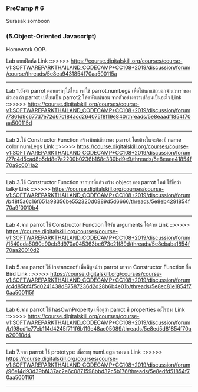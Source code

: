 ### PreCamp # 6
Surasak somboon

### (5.Object-Oriented Javascript)
Homework OOP.



Lab แบบฝึกหัด
Link ::>>>>>    https://course.digitalskill.org/courses/course-v1:SOFTWAREPARKTHAILAND_CODECAMP+CC108+2019/discussion/forum/course/threads/5e8ea9431854f70aa500115a

--------------------------------------------

Lab 1.ยังจำ parrot ตอนแรกๆได้ไหม เราใช้ parrot.numLegs เพื่อให้นกแก้วบอกจำนวนขาของตัวเอง ถ้า parrot เปลี่ยนเป็น parrot2 โค้ดพังแน่นอน จากตัวอย่างควรเปลี่ยนเป็นอะไร
Link ::>>>>>    https://course.digitalskill.org/courses/course-v1:SOFTWAREPARKTHAILAND_CODECAMP+CC108+2019/discussion/forum/7361d9c677d7e72d67c184acd264075f8f19e840/threads/5e8eaadf1854f70aa500115d

--------------------------------------------

Lab 2.ใช้ Constructor Function สร้างพิมพ์เขียวของ parrot โดยข้างในจะต้องมี name color numLegs
Link ::>>>>>    https://course.digitalskill.org/courses/course-v1:SOFTWAREPARKTHAILAND_CODECAMP+CC108+2019/discussion/forum/27c4d5cad8b5dd8e7a2200b0236b168c330bd9e9/threads/5e8eaee41854f70a9c0011a2

--------------------------------------------

Lab 3.ใช้ Constructor Function จากบทที่แล้ว สร้าง object ของ parrot ใหม่ ใช้ชื่อว่า talky
Link ::>>>>>    https://course.digitalskill.org/courses/course-v1:SOFTWAREPARKTHAILAND_CODECAMP+CC108+2019/discussion/forum/b48f5a6c16f651a98356be552320d0889d5d6666/threads/5e8eb4291854f70a9f0010b4

--------------------------------------------

Lab 4.จาก parrot ใช้ Constructor Function ให้รับ arguments ได้ด้วย
Link ::>>>>>    https://course.digitalskill.org/courses/course-v1:SOFTWAREPARKTHAILAND_CODECAMP+CC108+2019/discussion/forum/1540cda5090e90cb3d970a045363be673c21f89d/threads/5e8ebaba1854f70aa20010d2

--------------------------------------------

Lab 5.จาก parrot ใช้ instanceof เพื่อพิสูจน์ว่า parrot มาจาก Constructor Function ชื่อ Bird
Link ::>>>>>    https://course.digitalskill.org/courses/course-v1:SOFTWAREPARKTHAILAND_CODECAMP+CC108+2019/discussion/forum/c4d85bf4f5d0241438d87587236d2d28b6b4e01b/threads/5e8ec81e1854f70aa500115f

--------------------------------------------

Lab 6.จาก parrot ใช้ hasOwnProperty เพื่อดูว่า parrot มี properties อะไรบ้าง
Link ::>>>>>    https://course.digitalskill.org/courses/course-v1:SOFTWAREPARKTHAILAND_CODECAMP+CC108+2019/discussion/forum/b198cd1e77eb114d4245f711f6b119e48ac05089/threads/5e8ed5d81854f70aa20010d4

--------------------------------------------

Lab 7.จาก parrot ใช้ prototype เพื่อระบุ numLegs ของนก
Link ::>>>>>    https://course.digitalskill.org/courses/course-v1:SOFTWAREPARKTHAILAND_CODECAMP+CC108+2019/discussion/forum/96e14d93d39bf437ac2e6c0871598bbd32c5b176/threads/5e8edfd51854f70aa5001161

--------------------------------------------

